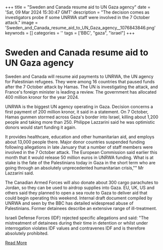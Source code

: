 +++
title = "Sweden and Canada resume aid to UN Gaza agency"
date = 'Sat, 09 Mar 2024 15:30:47 GMT'
description = "The decision comes as investigators probe if some UNRWA staff were involved in the 7 October attack."
image = 'Sweden_and_Canada_resume_aid_to_UN_Gaza_agency__1076843846.png'
keywrods =  []
categories = ''
tags = ['BBC', "gaza", "israel"]
+++

# Sweden and Canada resume aid to UN Gaza agency

Sweden and Canada will resume aid payments to UNRWA, the UN agency for Palestinian refugees.
They were among 16 countries that paused funds after the 7 October attack by Hamas.
The UN is investigating the attack, and France's foreign minister is leading a review.
The government has allocated 400 million kronor for the year 2024.

UNRWA is the biggest UN agency operating in Gaza.
Decision concerns a first payment of 200 million kronor, it said in a statement.
On 7 October, Hamas gunmen stormed across Gaza<bb>'s border into Israel, killing about 1,200 people and taking more than 250.
Philippe Lazzarini said he was optimistic donors would start funding it again.

It provides healthcare, education and other humanitarian aid, and employs about 13,000 people there.
Major donor countries suspended funding following allegations in late January that a number of staff members were involved in the 7 October attack.
The European Commission said earlier this month that it would release 50 million euros in UNRWA funding.
What is at stake is the fate of the Palestinians today in Gaza in the short term who are going through an absolutely unprecedented humanitarian crisis,<bb>"" Mr Lazzarini said.

The Canadian Armed Forces will also donate about 300 cargo parachutes to Jordan, so they can be used to airdrop supplies into Gaza.
EU, UK, US and others said they planned to  open a sea route to Gaza to deliver aid that could begin operating this weekend.
Internal draft document compiled by UNRWA and seen by the BBC has detailed widespread abuse of Palestinians.
Former detainees describe an extensive range of ill-treatment.

Israeli Defense Forces (IDF) rejected specific allegations and said: <bb>"The mistreatment of detainees during their time in detention or whilst under interrogation violates IDF values and contravenes IDF and is therefore absolutely prohibited.


[Read More](https://www.bbc.co.uk/news/world-us-canada-68518468)
